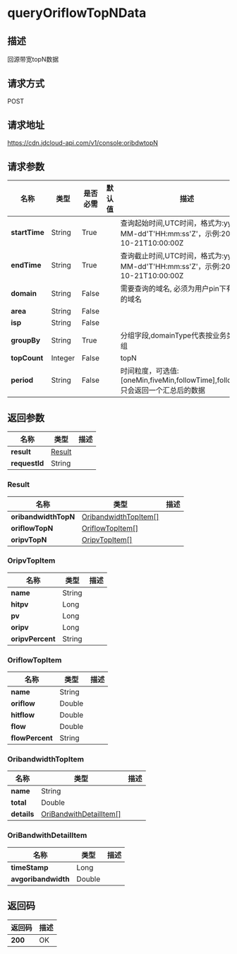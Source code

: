 # queryOriflowTopNData


## 描述
回源带宽topN数据

## 请求方式
POST

## 请求地址
https://cdn.jdcloud-api.com/v1/console:oribdwtopN


## 请求参数
|名称|类型|是否必需|默认值|描述|
|---|---|---|---|---|
|**startTime**|String|True| |查询起始时间,UTC时间，格式为:yyyy-MM-dd'T'HH:mm:ss'Z'，示例:2018-10-21T10:00:00Z|
|**endTime**|String|True| |查询截止时间,UTC时间，格式为:yyyy-MM-dd'T'HH:mm:ss'Z'，示例:2018-10-21T10:00:00Z|
|**domain**|String|False| |需要查询的域名, 必须为用户pin下有权限的域名|
|**area**|String|False| | |
|**isp**|String|False| | |
|**groupBy**|String|True| |分组字段,domainType代表按业务类型分组|
|**topCount**|Integer|False| |topN|
|**period**|String|False| |时间粒度，可选值:[oneMin,fiveMin,followTime],followTime只会返回一个汇总后的数据|


## 返回参数
|名称|类型|描述|
|---|---|---|
|**result**|[Result](#result)| |
|**requestId**|String| |

### <div id="Result">Result</div>
|名称|类型|描述|
|---|---|---|
|**oribandwidthTopN**|[OribandwidthTopItem[]](#oribandwidthtopitem)| |
|**oriflowTopN**|[OriflowTopItem[]](#oriflowtopitem)| |
|**oripvTopN**|[OripvTopItem[]](#oripvtopitem)| |
### <div id="OripvTopItem">OripvTopItem</div>
|名称|类型|描述|
|---|---|---|
|**name**|String| |
|**hitpv**|Long| |
|**pv**|Long| |
|**oripv**|Long| |
|**oripvPercent**|String| |
### <div id="OriflowTopItem">OriflowTopItem</div>
|名称|类型|描述|
|---|---|---|
|**name**|String| |
|**oriflow**|Double| |
|**hitflow**|Double| |
|**flow**|Double| |
|**flowPercent**|String| |
### <div id="OribandwidthTopItem">OribandwidthTopItem</div>
|名称|类型|描述|
|---|---|---|
|**name**|String| |
|**total**|Double| |
|**details**|[OriBandwithDetailItem[]](#oribandwithdetailitem)| |
### <div id="OriBandwithDetailItem">OriBandwithDetailItem</div>
|名称|类型|描述|
|---|---|---|
|**timeStamp**|Long| |
|**avgoribandwidth**|Double| |

## 返回码
|返回码|描述|
|---|---|
|**200**|OK|

